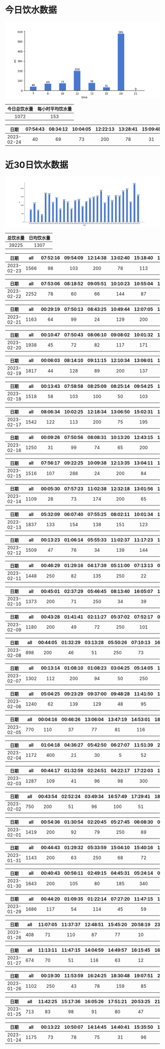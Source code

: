 # 今日饮水数据

<div align=center>
<img src="today.jpg" style="zoom: 100%;" />

| 今日总饮水量 | 每小时平均饮水量 |
| :----: | :----: |
| 1072 | 153 |
</div>

| 日期 | 07:54:43 | 08:34:12 | 10:04:05 | 12:22:13 | 13:28:41 | 15:09:48 | 20:19:45 | 20:46:27 | 20:58:23 |
| :----: | :----: | :----: | :----: | :----: | :----: | :----: | :----: | :----: | :----: |
| 2023-02-24 | 40 | 69 | 73 | 200 | 78 | 31 | 400 | 86 | 95 |

# 近30日饮水数据

<div align=center>
<img src="30.jpg"style="zoom: 100%;" />

| 总饮水量 | 日均饮水量 |
| :----: | :----: |
| 39225 | 1307 |
</div>

| 日期 | all | 07:52:16 | 09:54:09 | 12:14:38 | 13:02:40 | 15:18:40 | 17:12:44 | 17:42:23 | 20:46:56 | 21:42:01 | 21:54:44 | 22:26:00 | 22:57:23 | 23:52:53 |
| :----: | :----: | :----: | :----: | :----: | :----: | :----: | :----: | :----: | :----: | :----: | :----: | :----: | :----: | :----: |
| 2023-02-23 | 1566 | 98 | 103 | 200 | 78 | 113 | 200 | 142 | 122 | 18 | 250 | 48 | 65 | 129 |

| 日期 | all | 07:53:06 | 08:18:52 | 09:05:51 | 10:10:23 | 10:55:04 | 11:29:20 | 12:11:31 | 13:19:25 | 15:09:44 | 16:32:24 | 16:44:41 | 17:17:11 | 18:13:54 | 19:18:59 | 20:23:26 | 20:59:16 | 21:28:02 | 22:10:20 | 22:36:15 | 23:28:09 |
| :----: | :----: | :----: | :----: | :----: | :----: | :----: | :----: | :----: | :----: | :----: | :----: | :----: | :----: | :----: | :----: | :----: | :----: | :----: | :----: | :----: | :----: |
| 2023-02-22 | 2252 | 78 | 60 | 66 | 144 | 87 | 140 | 200 | 130 | 100 | 105 | 105 | 200 | 113 | 250 | 53 | 42 | 123 | 41 | 122 | 93 |

| 日期 | all | 00:29:19 | 07:50:13 | 08:43:25 | 10:49:44 | 12:07:05 | 14:57:27 | 17:14:02 | 17:42:28 | 19:35:34 | 20:05:33 | 20:40:31 | 21:27:07 | 21:57:40 |
| :----: | :----: | :----: | :----: | :----: | :----: | :----: | :----: | :----: | :----: | :----: | :----: | :----: | :----: | :----: |
| 2023-02-21 | 1163 | 64 | 99 | 24 | 129 | 200 | 47 | 110 | 72 | 120 | 102 | 83 | 62 | 51 |

| 日期 | all | 00:10:47 | 07:50:43 | 08:06:10 | 09:08:02 | 10:01:32 | 10:38:37 | 12:11:32 | 13:04:25 | 14:59:37 | 15:56:37 | 17:18:49 | 18:25:53 | 19:16:29 | 19:49:01 | 21:16:43 | 21:29:39 | 22:18:18 | 23:34:50 |
| :----: | :----: | :----: | :----: | :----: | :----: | :----: | :----: | :----: | :----: | :----: | :----: | :----: | :----: | :----: | :----: | :----: | :----: | :----: | :----: |
| 2023-02-20 | 1938 | 45 | 72 | 82 | 117 | 171 | 121 | 200 | 58 | 154 | 71 | 200 | 105 | 80 | 90 | 95 | 66 | 92 | 119 |

| 日期 | all | 00:06:03 | 08:14:10 | 09:11:15 | 12:10:34 | 13:06:01 | 14:59:24 | 15:49:05 | 17:15:04 | 18:06:08 | 18:52:09 | 19:39:00 | 20:38:35 | 22:32:53 | 22:36:36 | 23:07:12 |
| :----: | :----: | :----: | :----: | :----: | :----: | :----: | :----: | :----: | :----: | :----: | :----: | :----: | :----: | :----: | :----: | :----: |
| 2023-02-19 | 1817 | 44 | 128 | 89 | 200 | 137 | 143 | 60 | 200 | 67 | 128 | 96 | 45 | 250 | 89 | 141 |

| 日期 | all | 00:13:43 | 07:58:58 | 08:25:09 | 08:25:14 | 09:54:25 | 11:07:30 | 12:14:26 | 13:03:31 | 15:12:37 | 18:27:29 | 20:06:20 | 20:40:53 | 21:10:28 | 21:40:29 | 21:58:02 | 22:42:23 |
| :----: | :----: | :----: | :----: | :----: | :----: | :----: | :----: | :----: | :----: | :----: | :----: | :----: | :----: | :----: | :----: | :----: | :----: |
| 2023-02-18 | 1518 | 58 | 103 | 100 | 50 | 103 | 134 | 200 | 113 | 78 | 78 | 71 | 105 | 90 | 90 | 66 | 79 |

| 日期 | all | 08:06:34 | 10:02:25 | 12:18:34 | 13:06:50 | 15:02:31 | 17:10:39 | 17:31:39 | 19:10:39 | 20:14:25 | 21:24:26 | 22:02:35 | 23:30:55 |
| :----: | :----: | :----: | :----: | :----: | :----: | :----: | :----: | :----: | :----: | :----: | :----: | :----: | :----: |
| 2023-02-17 | 1542 | 122 | 113 | 200 | 75 | 195 | 200 | 53 | 67 | 100 | 250 | 66 | 101 |

| 日期 | all | 00:09:26 | 07:50:56 | 08:08:31 | 10:13:20 | 12:43:15 | 13:02:45 | 15:02:39 | 15:30:56 | 17:30:39 | 19:25:45 | 19:52:26 | 21:03:28 | 22:43:50 | 22:54:43 |
| :----: | :----: | :----: | :----: | :----: | :----: | :----: | :----: | :----: | :----: | :----: | :----: | :----: | :----: | :----: | :----: |
| 2023-02-16 | 1250 | 31 | 99 | 74 | 65 | 200 | 70 | 103 | 88 | 34 | 44 | 85 | 67 | 250 | 40 |

| 日期 | all | 07:56:17 | 09:22:25 | 10:09:38 | 12:13:35 | 13:04:11 | 15:15:20 | 17:15:29 | 19:52:08 | 21:25:40 | 22:00:39 | 23:35:38 |
| :----: | :----: | :----: | :----: | :----: | :----: | :----: | :----: | :----: | :----: | :----: | :----: | :----: |
| 2023-02-15 | 1516 | 107 | 288 | 24 | 200 | 84 | 103 | 200 | 70 | 250 | 86 | 104 |

| 日期 | all | 00:05:30 | 07:57:23 | 11:02:38 | 12:32:18 | 13:01:56 | 16:22:06 | 17:22:10 | 21:17:29 | 22:04:15 |
| :----: | :----: | :----: | :----: | :----: | :----: | :----: | :----: | :----: | :----: | :----: |
| 2023-02-14 | 1109 | 28 | 73 | 174 | 200 | 65 | 66 | 200 | 250 | 53 |

| 日期 | all | 05:32:09 | 06:07:40 | 07:55:25 | 08:02:11 | 10:01:34 | 12:14:34 | 13:01:14 | 15:03:03 | 17:17:07 | 17:35:18 | 21:38:56 | 23:08:31 |
| :----: | :----: | :----: | :----: | :----: | :----: | :----: | :----: | :----: | :----: | :----: | :----: | :----: | :----: |
| 2023-02-13 | 1837 | 133 | 154 | 138 | 151 | 123 | 200 | 78 | 195 | 200 | 106 | 250 | 109 |

| 日期 | all | 00:13:23 | 01:06:14 | 05:55:33 | 11:02:37 | 11:17:23 | 12:40:15 | 14:08:40 | 14:34:52 | 15:47:52 | 17:19:48 | 18:31:43 | 20:01:27 | 20:51:15 | 22:48:06 | 23:26:49 |
| :----: | :----: | :----: | :----: | :----: | :----: | :----: | :----: | :----: | :----: | :----: | :----: | :----: | :----: | :----: | :----: | :----: |
| 2023-02-12 | 1509 | 47 | 76 | 34 | 139 | 144 | 300 | 74 | 32 | 69 | 60 | 93 | 87 | 250 | 92 | 12 |

| 日期 | all | 00:46:29 | 01:29:16 | 04:17:39 | 05:11:00 | 07:13:13 | 08:34:08 | 14:44:58 | 15:22:05 | 16:53:22 | 17:58:05 | 19:15:37 | 19:57:04 | 21:59:22 |
| :----: | :----: | :----: | :----: | :----: | :----: | :----: | :----: | :----: | :----: | :----: | :----: | :----: | :----: | :----: |
| 2023-02-11 | 1448 | 250 | 82 | 135 | 250 | 22 | 84 | 103 | 64 | 115 | 91 | 111 | 99 | 42 |

| 日期 | all | 00:45:01 | 02:37:29 | 05:46:45 | 08:13:40 | 16:05:07 | 16:28:04 | 17:58:45 | 18:25:49 | 18:29:43 | 19:27:15 | 20:05:58 | 21:31:56 | 22:41:56 |
| :----: | :----: | :----: | :----: | :----: | :----: | :----: | :----: | :----: | :----: | :----: | :----: | :----: | :----: | :----: |
| 2023-02-10 | 1373 | 200 | 71 | 250 | 34 | 39 | 30 | 250 | 110 | 45 | 76 | 104 | 120 | 44 |

| 日期 | all | 00:43:28 | 01:41:41 | 02:11:27 | 05:37:02 | 07:52:17 | 09:34:59 | 18:34:25 | 21:59:44 | 23:30:21 |
| :----: | :----: | :----: | :----: | :----: | :----: | :----: | :----: | :----: | :----: | :----: |
| 2023-02-09 | 1180 | 200 | 49 | 72 | 250 | 101 | 56 | 250 | 134 | 68 |

| 日期 | all | 00:44:05 | 01:32:29 | 03:13:28 | 05:50:26 | 07:10:13 | 16:37:04 | 17:07:25 | 19:22:32 | 22:46:49 |
| :----: | :----: | :----: | :----: | :----: | :----: | :----: | :----: | :----: | :----: | :----: |
| 2023-02-08 | 898 | 200 | 46 | 51 | 250 | 73 | 35 | 75 | 76 | 92 |

| 日期 | all | 00:13:14 | 01:08:10 | 01:08:23 | 03:04:25 | 05:14:05 | 17:35:35 | 19:39:46 | 20:26:28 | 22:35:15 | 23:48:36 |
| :----: | :----: | :----: | :----: | :----: | :----: | :----: | :----: | :----: | :----: | :----: | :----: |
| 2023-02-07 | 1302 | 112 | 200 | 94 | 50 | 250 | 250 | 82 | 116 | 54 | 94 |

| 日期 | all | 05:04:25 | 09:23:29 | 09:37:00 | 09:48:28 | 11:41:50 | 12:01:03 | 12:39:13 | 13:27:29 | 14:15:55 | 20:37:01 | 22:07:39 | 23:32:22 |
| :----: | :----: | :----: | :----: | :----: | :----: | :----: | :----: | :----: | :----: | :----: | :----: | :----: | :----: |
| 2023-02-06 | 1240 | 62 | 139 | 129 | 48 | 95 | 67 | 76 | 200 | 32 | 152 | 82 | 158 |

| 日期 | all | 00:04:16 | 00:46:26 | 13:06:04 | 13:47:19 | 14:53:01 | 18:53:27 | 19:15:36 | 19:57:20 | 21:57:58 | 22:38:16 | 23:08:36 |
| :----: | :----: | :----: | :----: | :----: | :----: | :----: | :----: | :----: | :----: | :----: | :----: | :----: |
| 2023-02-05 | 770 | 110 | 37 | 77 | 81 | 116 | 81 | 60 | 41 | 80 | 65 | 22 |

| 日期 | all | 01:04:18 | 04:36:27 | 05:42:50 | 06:27:07 | 11:51:39 | 20:58:23 | 22:04:17 | 22:35:36 | 22:57:58 | 23:31:40 |
| :----: | :----: | :----: | :----: | :----: | :----: | :----: | :----: | :----: | :----: | :----: | :----: |
| 2023-02-04 | 1172 | 400 | 21 | 30 | 5 | 52 | 98 | 250 | 108 | 136 | 72 |

| 日期 | all | 00:44:17 | 01:32:59 | 02:24:51 | 04:22:17 | 17:22:03 | 17:49:15 | 18:20:20 | 19:05:30 | 19:25:30 | 20:32:32 | 22:28:54 |
| :----: | :----: | :----: | :----: | :----: | :----: | :----: | :----: | :----: | :----: | :----: | :----: | :----: |
| 2023-02-03 | 1287 | 109 | 41 | 96 | 98 | 300 | 94 | 53 | 113 | 76 | 136 | 171 |

| 日期 | all | 00:43:54 | 02:52:24 | 03:49:34 | 16:57:49 | 17:29:41 | 18:02:54 | 21:01:00 | 22:50:46 |
| :----: | :----: | :----: | :----: | :----: | :----: | :----: | :----: | :----: | :----: |
| 2023-02-02 | 750 | 200 | 51 | 96 | 100 | 51 | 72 | 104 | 76 |

| 日期 | all | 00:54:36 | 01:30:54 | 02:20:45 | 05:27:45 | 06:08:30 | 07:33:32 | 09:09:22 | 17:01:11 | 17:50:56 | 18:52:53 | 19:27:54 | 20:22:29 | 23:11:55 |
| :----: | :----: | :----: | :----: | :----: | :----: | :----: | :----: | :----: | :----: | :----: | :----: | :----: | :----: | :----: |
| 2023-02-01 | 1419 | 200 | 92 | 79 | 250 | 69 | 45 | 95 | 55 | 200 | 87 | 72 | 64 | 111 |

| 日期 | all | 00:44:43 | 01:29:32 | 05:33:59 | 15:04:10 | 15:40:16 | 17:03:31 | 17:45:43 | 18:24:19 | 20:39:26 | 22:50:53 |
| :----: | :----: | :----: | :----: | :----: | :----: | :----: | :----: | :----: | :----: | :----: | :----: |
| 2023-01-31 | 1143 | 200 | 63 | 250 | 68 | 72 | 77 | 134 | 84 | 121 | 74 |

| 日期 | all | 00:40:43 | 00:56:11 | 02:49:15 | 04:45:31 | 05:24:14 | 07:34:43 | 17:02:23 | 18:32:23 | 20:24:18 | 21:38:18 | 22:12:44 | 23:40:13 |
| :----: | :----: | :----: | :----: | :----: | :----: | :----: | :----: | :----: | :----: | :----: | :----: | :----: | :----: |
| 2023-01-30 | 1643 | 200 | 105 | 80 | 185 | 340 | 111 | 67 | 200 | 82 | 98 | 62 | 113 |

| 日期 | all | 00:44:20 | 01:09:35 | 01:22:14 | 07:27:20 | 11:47:15 | 12:04:36 | 12:32:49 | 13:12:33 | 13:20:57 | 13:30:10 | 14:20:15 | 15:27:24 | 15:46:15 | 15:58:45 | 16:12:24 | 16:28:58 | 16:49:03 | 17:29:35 | 18:40:11 | 20:33:01 | 22:23:36 | 22:43:01 |
| :----: | :----: | :----: | :----: | :----: | :----: | :----: | :----: | :----: | :----: | :----: | :----: | :----: | :----: | :----: | :----: | :----: | :----: | :----: | :----: | :----: | :----: | :----: | :----: |
| 2023-01-29 | 1686 | 117 | 54 | 114 | 45 | 59 | 41 | 48 | 47 | 99 | 127 | 65 | 112 | 120 | 128 | 33 | 38 | 47 | 80 | 103 | 71 | 93 | 45 |

| 日期 | all | 11:07:05 | 11:37:37 | 12:48:51 | 15:45:20 | 20:58:19 | 23:48:59 |
| :----: | :----: | :----: | :----: | :----: | :----: | :----: | :----: |
| 2023-01-28 | 408 | 71 | 110 | 87 | 77 | 10 | 53 |

| 日期 | all | 11:13:11 | 11:47:15 | 14:04:59 | 14:49:57 | 16:15:45 | 16:47:52 | 20:55:18 | 21:16:48 | 22:24:07 | 23:33:51 |
| :----: | :----: | :----: | :----: | :----: | :----: | :----: | :----: | :----: | :----: | :----: | :----: |
| 2023-01-27 | 674 | 70 | 51 | 116 | 63 | 12 | 88 | 71 | 65 | 87 | 51 |

| 日期 | all | 00:19:30 | 11:53:59 | 16:24:25 | 18:30:48 | 19:07:51 | 20:14:19 | 21:00:03 | 21:29:49 | 22:41:11 | 23:23:13 |
| :----: | :----: | :----: | :----: | :----: | :----: | :----: | :----: | :----: | :----: | :----: | :----: |
| 2023-01-26 | 1102 | 250 | 43 | 78 | 159 | 85 | 200 | 71 | 111 | 34 | 71 |

| 日期 | all | 11:42:25 | 15:17:36 | 16:05:26 | 17:51:21 | 20:53:25 | 21:04:59 | 21:58:30 | 23:35:25 |
| :----: | :----: | :----: | :----: | :----: | :----: | :----: | :----: | :----: | :----: |
| 2023-01-25 | 713 | 83 | 98 | 91 | 80 | 47 | 67 | 92 | 155 |

| 日期 | all | 00:13:22 | 10:50:07 | 14:14:45 | 14:40:41 | 15:35:50 | 16:58:47 | 19:22:16 | 21:28:31 | 21:48:14 | 22:27:33 | 23:02:33 | 23:22:23 | 23:46:07 |
| :----: | :----: | :----: | :----: | :----: | :----: | :----: | :----: | :----: | :----: | :----: | :----: | :----: | :----: | :----: |
| 2023-01-24 | 1175 | 73 | 78 | 75 | 31 | 96 | 80 | 100 | 73 | 78 | 250 | 67 | 101 | 73 |

